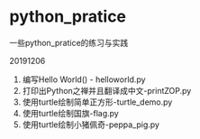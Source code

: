 # python_pratice
一些python_pratice的练习与实践

20191206  
1. 编写Hello World() - helloworld.py
2. 打印出Python之禅并且翻译成中文-printZOP.py
3. 使用turtle绘制简单正方形-turtle_demo.py
4. 使用turtle绘制国旗-flag.py
5. 使用turtle绘制小猪佩奇-peppa_pig.py